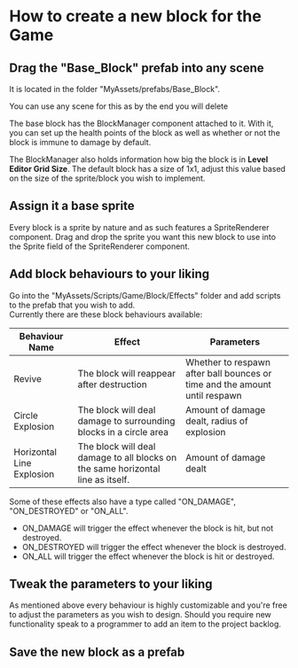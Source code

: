 # How to create a new block for the Game

## Drag the "Base_Block" prefab into any scene

It is located in the folder "MyAssets/prefabs/Base_Block".

You can use any scene for this as by the end you will delete 

The base block has the BlockManager component attached to it. With it, you can set up the health points of the block as well as whether or not the block is immune to damage by default.

The BlockManager also holds information how big the block is in **Level Editor Grid Size**. The default block has a size of 1x1, adjust this value based on the size of the sprite/block you wish to implement.

## Assign it a base sprite

Every block is a sprite by nature and as such features a SpriteRenderer component. Drag and drop the sprite you want this new block to use into the Sprite field of the SpriteRenderer component.

## Add block behaviours to your liking

Go into the "MyAssets/Scripts/Game/Block/Effects" folder and add scripts to the prefab that you wish to add.  
Currently there are these block behaviours available:

| Behaviour Name   | Effect                                    | Parameters                |
|------------------|-------------------------------------------|---------------------------|
| Revive           | The block will reappear after destruction | Whether to respawn after ball bounces or time and the amount until respawn |
| Circle Explosion | The block will deal damage to surrounding blocks in a circle area | Amount of damage dealt, radius of explosion |
| Horizontal Line Explosion | The block will deal damage to all blocks on the same horizontal line as itself. | Amount of damage dealt |

Some of these effects also have a type called "ON_DAMAGE", "ON_DESTROYED" or "ON_ALL".
* ON_DAMAGE will trigger the effect whenever the block is hit, but not destroyed.
* ON_DESTROYED will trigger the effect whenever the block is destroyed.
* ON_ALL will trigger the effect whenever the block is hit or destroyed.

## Tweak the parameters to your liking

As mentioned above every behaviour is highly customizable and you're free to adjust the parameters as you wish to design. Should you require new functionality speak to a programmer to add an item to the project backlog.

## Save the new block as a prefab
